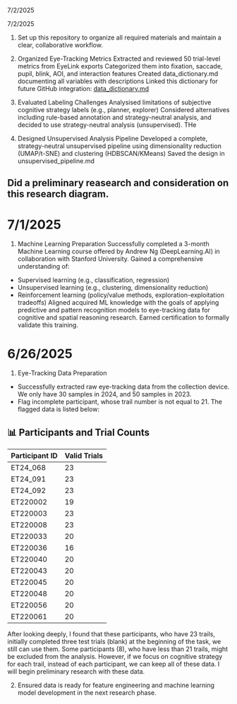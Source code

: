 
7/2/2025




7/2/2025
1. Set up this repository to organize all required materials and maintain a clear, collaborative workflow.


2. Organized Eye-Tracking Metrics
  Extracted and reviewed 50 trial-level metrics from EyeLink exports
  Categorized them into fixation, saccade, pupil, blink, AOI, and interaction features
  Created data_dictionary.md documenting all variables with descriptions
  Linked this dictionary for future GitHub integration: [data_dictionary.md](./data_dictionary.md)

3. Evaluated Labeling Challenges
  Analysised limitations of subjective cognitive strategy labels (e.g., planner, explorer)
  Considered alternatives including rule-based annotation and strategy-neutral analysis, and decided to use strategy-neutral analysis (unsupervised). THe 

4. Designed Unsupervised Analysis Pipeline
  Developed a complete, strategy-neutral unsupervised pipeline using dimensionality reduction (UMAP/t-SNE) and clustering (HDBSCAN/KMeans)
  Saved the design in unsupervised_pipeline.md
  
Did a preliminary reasearch and consideration on this research diagram.
- 



# 7/1/2025
1. Machine Learning Preparation
Successfully completed a 3-month Machine Learning course offered by Andrew Ng (DeepLearning.AI) in collaboration with Stanford University.
Gained a comprehensive understanding of:
- Supervised learning (e.g., classification, regression)
- Unsupervised learning (e.g., clustering, dimensionality reduction)
- Reinforcement learning (policy/value methods, exploration-exploitation tradeoffs)
Aligned acquired ML knowledge with the goals of applying predictive and pattern recognition models to eye-tracking data for cognitive and spatial reasoning research.
Earned certification to formally validate this training.


# 6/26/2025
1. Eye-Tracking Data Preparation
- Successfully extracted raw eye-tracking data from the collection device. We only have 30 samples in 2024, and 50 samples in 2023.
- Flag incomplete participant, whose trail number is not equal to 21. The flagged data is listed below:
## 📊 Participants and Trial Counts

| Participant ID | Valid Trials |
|----------------|--------------|
| ET24_068       | 23           |
| ET24_091       | 23           |
| ET24_092       | 23           |
| ET220002       | 19           |
| ET220003       | 23           |
| ET220008       | 23           |
| ET220033       | 20           |
| ET220036       | 16           |
| ET220040       | 20           |
| ET220043       | 20           |
| ET220045       | 20           |
| ET220048       | 20           |
| ET220056       | 20           |
| ET220061       | 20           |

After looking deeply, I found that these participants, who have 23 trails, initially completed three test trials (blank) at the beginning of the task, we still can use them. 
Some participants (8), who have less than 21 trails, might be excluded from the analysis. However, if we focus on cognitive strategy for each trail, instead of each participant, we can keep all of these data. I will begin preliminary research with these data.

2. Ensured data is ready for feature engineering and machine learning model development in the next research phase.
